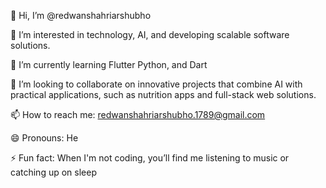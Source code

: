 
👋 Hi, I’m @redwanshahriarshubho

👀 I’m interested in technology, AI, and developing scalable software solutions.

🌱 I’m currently learning Flutter Python, and Dart

💞️ I’m looking to collaborate on innovative projects that combine AI with practical applications, such as nutrition apps and full-stack web solutions.

📫 How to reach me: redwanshahriarshubho.1789@gmail.com

😄 Pronouns: He

⚡ Fun fact: When I'm not coding, you’ll find me listening to music or catching up on sleep



<!---
redwanshahriarshubho/redwanshahriarshubho is a ✨ special ✨ repository because its `README.md` (this file) appears on your GitHub profile.
You can click the Preview link to take a look at your changes.
--->
